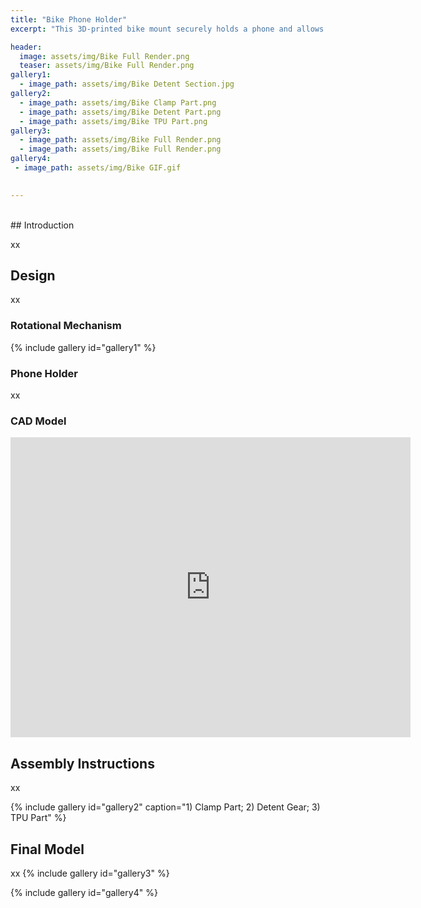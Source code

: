 ```yaml
---
title: "Bike Phone Holder"
excerpt: "This 3D-printed bike mount securely holds a phone and allows it to rotate as desired."

header:
  image: assets/img/Bike Full Render.png
  teaser: assets/img/Bike Full Render.png
gallery1:
  - image_path: assets/img/Bike Detent Section.jpg
gallery2:
  - image_path: assets/img/Bike Clamp Part.png
  - image_path: assets/img/Bike Detent Part.png
  - image_path: assets/img/Bike TPU Part.png
gallery3: 
  - image_path: assets/img/Bike Full Render.png
  - image_path: assets/img/Bike Full Render.png
gallery4: 
 - image_path: assets/img/Bike GIF.gif

   
---
```

<br>
## Introduction

xx

## Design

xx

### Rotational Mechanism

{% include gallery id="gallery1" %}

### Phone Holder

xx

### CAD Model

<iframe src="https://vanderbilt643.autodesk360.com/shares/public/SH286ddQT78850c0d8a499a8c2dbb0b748e5?mode=embed" width="640" height="480" allowfullscreen="true" webkitallowfullscreen="true" mozallowfullscreen="true"  frameborder="0"></iframe>


## Assembly Instructions

xx

{% include gallery id="gallery2" caption="1) Clamp Part; 2) Detent Gear; 3) TPU Part" %}

## Final Model

xx
{% include gallery id="gallery3" %}

{% include gallery id="gallery4" %}
